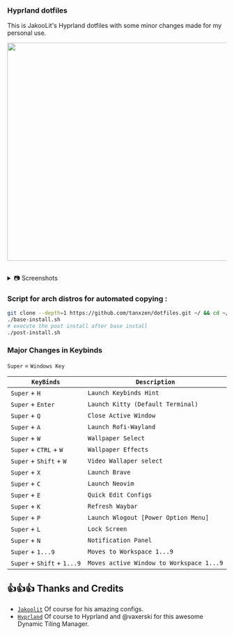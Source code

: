 ### Hyprland dotfiles

This is JakooLit's Hyprland dotfiles with some minor changes made for my personal use.

<p align="center">
  <img src="https://github.com/tanxzen/Hypr-Arch/blob/main/Screenshots/example.png" width="1000" height="500" />
</p>

##

<details>
  <summary>
     📷 Screenshots
  </summary>
<p align="center">
  <img align="center" src="https://github.com/tanxzen/Hypr-Arch/blob/main/Screenshots/pic1.png" width="49%" />    <img align="center" src="https://github.com/tanxzen/Hypr-Arch/blob/main/Screenshots/pic2.png" width="49%" />
    <img align="center" src="https://github.com/tanxzen/Hypr-Arch/blob/main/Screenshots/pic3.png" width="49%" />  <img align="center" src="https://github.com/tanxzen/Hypr-Arch/blob/main/Screenshots/pic4.png" width="49%" /> <img align="center" src="https://github.com/tanxzen/Hypr-Arch/blob/main/Screenshots/pic5.png" width="49%" />
<img align="center" src="https://github.com/tanxzen/Hypr-Arch/blob/main/Screenshots/pic6.png" width="49%" /> <img align="center" src="https://github.com/tanxzen/Hypr-Arch/blob/main/Screenshots/pic7.png" width="49%" />
  <img align="center" src="https://github.com/tanxzen/Hypr-Arch/blob/main/Screenshots/pic8.png" width="49%" />
  <img align="center" src="https://github.com/tanxzen/Hypr-Arch/blob/main/Screenshots/pic9.png" width="49%" />
    <img align="center" src="https://github.com/tanxzen/Hypr-Arch/blob/main/Screenshots/pic10.png" width="49%" />  
     <img align="center" src="https://github.com/tanxzen/Hypr-Arch/blob/main/Screenshots/pic11.png" width="49%" /> <img align="center" src="https://github.com/tanxzen/Hypr-Arch/blob/main/Screenshots/pic12.png" width="49%" />
</p>
  
</details>


### Script for **arch distros** for automated copying :
```bash
git clone --depth=1 https://github.com/tanxzen/dotfiles.git ~/ && cd ~/dotfiles
./base-install.sh
# execute the post install after base install 
./post-install.sh


```

### Major Changes in Keybinds

`Super` = `Windows Key`
 
| `KeyBinds` | `Description` |
| --- | --- |
| `Super` + `H` | `Launch Keybinds Hint` |
| `Super` + `Enter` | `Launch Kitty (Default Terminal)` |
| `Super` + `Q` | `Close Active Window` |
| `Super` + `A` | `Launch Rofi-Wayland` |
| `Super` + `W ` | `Wallpaper Select` |
| `Super` + `CTRL` + `W` | `Wallpaper Effects` |
| `Super` + `Shift` + `W` | `Video Wallaper select` |
| `Super` + `X` | `Launch Brave` |
| `Super` + `C` | `Launch Neovim` |
| `Super` + `E` | `Quick Edit Configs` |
| `Super` + `K` | `Refresh Waybar` |
| `Super` + `P` | `Launch Wlogout [Power Option Menu]` |
| `Super` + `L` | `Lock Screen` |
| `Super` + `N` | `Notification Panel` |
| `Super` + `1...9` | `Moves to Workspace 1...9` |
| `Super` + `Shift` + `1...9` | `Moves active Window to Workspace 1...9` |


## 👍👍👍 Thanks and Credits

- [`Jakoolit`](https://github.com/jakoolit/) Of course for his amazing configs.
- [`Hyprland`](https://hyprland.org/) Of course to Hyprland and @vaxerski for this awesome Dynamic Tiling Manager.
